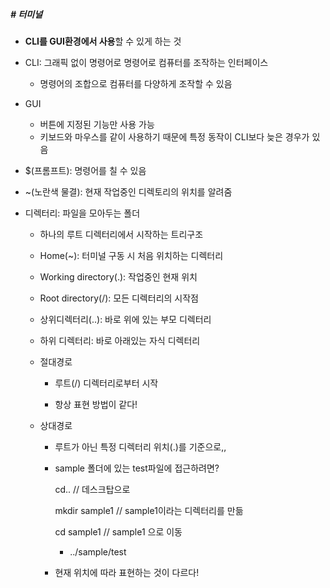 ##### # 터미널

* **CLI를 GUI환경에서 사용**할 수 있게 하는 것


* CLI: 그래픽 없이 명령어로 명령어로 컴퓨터를 조작하는 인터페이스
  * 명령어의 조합으로 컴퓨터를 다양하게 조작할 수 있음

* GUI
  * 버튼에 지정된 기능만 사용 가능
  * 키보드와 마우스를 같이 사용하기 때문에 특정 동작이 CLI보다 늦은 경우가 있음

* $(프롬프트): 명령어를 칠 수 있음

* ~(노란색 물결): 현재 작업중인 디렉토리의 위치를 알려줌

* 디렉터리: 파일을 모아두는 폴더

    * 하나의 루트 디렉터리에서 시작하는 트리구조

    * Home(~): 터미널 구동 시 처음 위치하는 디렉터리

    * Working directory(.): 작업중인 현재 위치

    * Root directory(/): 모든 디렉터리의 시작점

    * 상위디렉터리(..): 바로 위에 있는 부모 디렉터리

    * 하위 디렉터리: 바로 아래있는 자식 디렉터리

  * 절대경로

    * 루트(/) 디렉터리로부터 시작

    * 항상 표현 방법이 같다!

  * 상대경로

    * 루트가 아닌 특정 디렉터리 위치(.)를 기준으로,,

    * sample 폴더에 있는 test파일에 접근하려면?

      cd.. // 데스크탑으로

      mkdir sample1 // sample1이라는 디렉터리를 만듦

      cd sample1 // sample1 으로 이동

      * ../sample/test

    * 현재 위치에 따라 표현하는 것이 다르다!